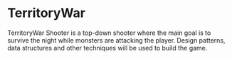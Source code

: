 # TerritoryWar

TerritoryWar Shooter is a top-down shooter where the main goal is to survive the night while monsters are attacking the player. Design patterns, data structures and other techniques will be used to build the game. 
